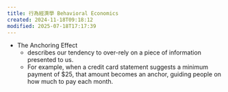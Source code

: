 ```yaml
---
title: 行為經濟學 Behavioral Economics
created: 2024-11-18T09:18:12
modified: 2025-07-18T17:17:39
---
```


* The Anchoring Effect
	* describes our tendency to over-rely on a piece of information presented to us.
	* For example, when a credit card statement suggests a minimum payment of $25, that amount becomes an anchor, guiding people on how much to pay each month.
